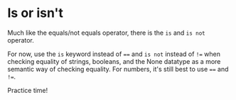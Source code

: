 # Is or isn't

Much like the equals/not equals operator, there is the `is` and `is not` operator. 

For now, use the `is` keyword instead of `==` and `is not` instead of `!=` when checking equality of strings, booleans, and the None datatype as a more semantic way of checking equality. For numbers, it's still best to use `==` and `!=`.

Practice time!